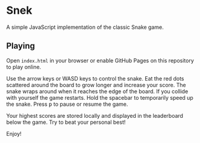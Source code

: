 # Snek

A simple JavaScript implementation of the classic Snake game.

## Playing

Open `index.html` in your browser or enable GitHub Pages on this repository to play online.

Use the arrow keys or WASD keys to control the snake. Eat the red dots scattered around the board to grow longer and increase your score. The snake wraps around when it reaches the edge of the board. If you collide with yourself the game restarts.
Hold the spacebar to temporarily speed up the snake. Press <kbd>p</kbd> to pause or resume the game.

Your highest scores are stored locally and displayed in the leaderboard below the game. Try to beat your personal best!

Enjoy!
